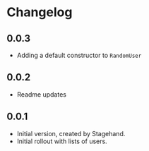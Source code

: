 # Changelog

## 0.0.3

- Adding a default constructor to `RandomUser`

## 0.0.2

- Readme updates

## 0.0.1

- Initial version, created by Stagehand.
- Initial rollout with lists of users.
